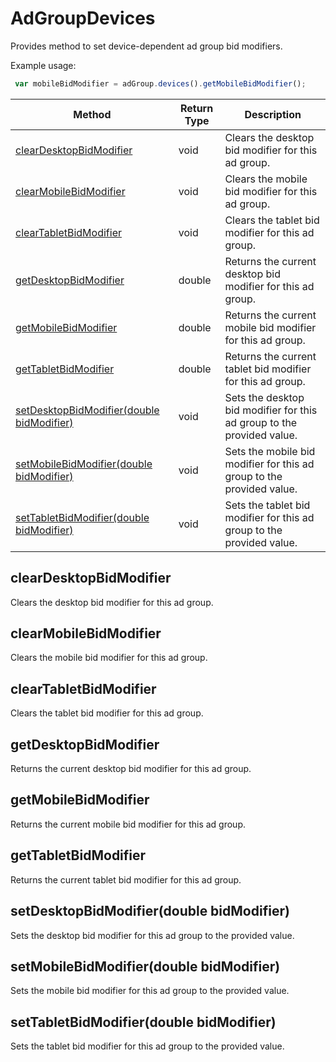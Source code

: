 # AdGroupDevices
Provides method to set device-dependent ad group bid modifiers.

Example usage:
```javascript
 var mobileBidModifier = adGroup.devices().getMobileBidModifier();
```

|Method|Return Type|Description|
|-|-|-
[clearDesktopBidModifier](#cleardesktopbidmodifier)|void|Clears the desktop bid modifier for this ad group.<br />
[clearMobileBidModifier](#clearmobilebidmodifier)|void|Clears the mobile bid modifier for this ad group.<br />
[clearTabletBidModifier](#cleartabletbidmodifier)|void|Clears the tablet bid modifier for this ad group.<br />
[getDesktopBidModifier](#getdesktopbidmodifier)|double|Returns the current desktop bid modifier for this ad group.<br />
[getMobileBidModifier](#getmobilebidmodifier)|double|Returns the current mobile bid modifier for this ad group.<br />
[getTabletBidModifier](#gettabletbidmodifier)|double|Returns the current tablet bid modifier for this ad group.<br />
[setDesktopBidModifier(double bidModifier)](#setdesktopbidmodifier~double-bidmodifier~)|void|Sets the desktop bid modifier for this ad group to the provided value.<br />
[setMobileBidModifier(double bidModifier)](#setmobilebidmodifier~double-bidmodifier~)|void|Sets the mobile bid modifier for this ad group to the provided value.<br />
[setTabletBidModifier(double bidModifier)](#settabletbidmodifier~double-bidmodifier~)|void|Sets the tablet bid modifier for this ad group to the provided value.<br />

## <a name="cleardesktopbidmodifier"></a>clearDesktopBidModifier
Clears the desktop bid modifier for this ad group.


## <a name="clearmobilebidmodifier"></a>clearMobileBidModifier
Clears the mobile bid modifier for this ad group.


## <a name="cleartabletbidmodifier"></a>clearTabletBidModifier
Clears the tablet bid modifier for this ad group.


## <a name="getdesktopbidmodifier"></a>getDesktopBidModifier
Returns the current desktop bid modifier for this ad group.


## <a name="getmobilebidmodifier"></a>getMobileBidModifier
Returns the current mobile bid modifier for this ad group.


## <a name="gettabletbidmodifier"></a>getTabletBidModifier
Returns the current tablet bid modifier for this ad group.


## <a name="setdesktopbidmodifier~double-bidmodifier~"></a>setDesktopBidModifier(double bidModifier)
Sets the desktop bid modifier for this ad group to the provided value.


## <a name="setmobilebidmodifier~double-bidmodifier~"></a>setMobileBidModifier(double bidModifier)
Sets the mobile bid modifier for this ad group to the provided value.


## <a name="settabletbidmodifier~double-bidmodifier~"></a>setTabletBidModifier(double bidModifier)
Sets the tablet bid modifier for this ad group to the provided value.


